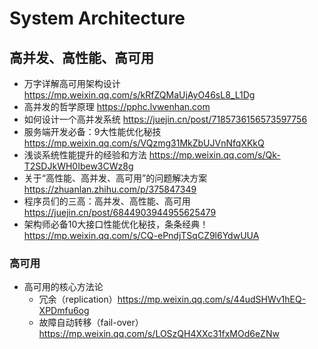 # System Architecture


## 高并发、高性能、高可用
- 万字详解高可用架构设计 https://mp.weixin.qq.com/s/kRfZQMaUjAyO46sL8_L1Dg
- 高并发的哲学原理 https://pphc.lvwenhan.com
- 如何设计一个高并发系统 https://juejin.cn/post/7185736156573597756
- 服务端开发必备：9大性能优化秘技 https://mp.weixin.qq.com/s/VQzmg31MkZbUJVnNfqXKkQ
- 浅谈系统性能提升的经验和方法 https://mp.weixin.qq.com/s/Qk-T2SDJkWH0Ibew3CWz8g
- 关于“高性能、高并发、高可用”的问题解决方案 https://zhuanlan.zhihu.com/p/375847349
- 程序员们的三高：高并发、高性能、高可用 https://juejin.cn/post/6844903944955625479
- 架构师必备10大接口性能优化秘技，条条经典！https://mp.weixin.qq.com/s/CQ-ePndjTSqCZ9l6YdwUUA


### 高可用
- 高可用的核心方法论
  - 冗余（replication）https://mp.weixin.qq.com/s/44udSHWv1hEQ-XPDmfu6og
  - 故障自动转移（fail-over）https://mp.weixin.qq.com/s/LOSzQH4XXc31fxMOd6eZNw

